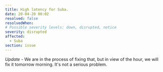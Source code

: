 ```yaml
---
title: High latency for Suba.
date: 20-04-20 00:02
resolved: false
resolvedWhen: 
# Possible severity levels: down, disrupted, notice
severity: disrupted
affected:
  - Suba
section: issue
---
```


*Update* - We are in the process of fixing that, but in view of the hour, we will fix it tomorrow morning. It's not a serious problem.
